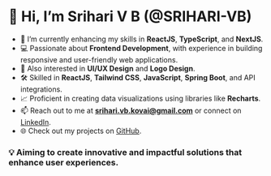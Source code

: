# 👋 Hi, I’m Srihari V B (@SRIHARI-VB)

- 🌱 I’m currently enhancing my skills in **ReactJS**, **TypeScript**, and **NextJS**.  
- 💻 Passionate about **Frontend Development**, with experience in building responsive and user-friendly web applications.  
- 🎨 Also interested in **UI/UX Design** and **Logo Design**.  
- 🛠️ Skilled in **ReactJS**, **Tailwind CSS**, **JavaScript**, **Spring Boot**, and API integrations.  
- 📈 Proficient in creating data visualizations using libraries like **Recharts**.  
- 📫 Reach out to me at **srihari.vb.kovai@gmail.com** or connect on [LinkedIn](https://www.linkedin.com/in/your-linkedin-profile).  
- 🌐 Check out my projects on [GitHub](https://github.com/SRIHARI-VB).  

### 💡 Aiming to create innovative and impactful solutions that enhance user experiences.


